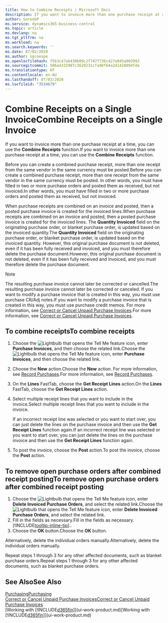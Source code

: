 ```yaml
---
title: How to Combine Receipts | Microsoft Docs
description: If you want to invoice more than one purchase receipt at a time, you can use the Combine Receipts function.
author: SorenGP
ms.service: dynamics365-business-central
ms.topic: article
ms.devlang: na
ms.tgt_pltfrm: na
ms.workload: na
ms.search.keywords: ''
ms.date: 07/02/2020
ms.author: sgroespe
ms.openlocfilehash: f5b3c47ab430b89c2f747f73bc427e045a902992
ms.sourcegitcommit: 506a433298fc3629231cfa98f64a2d1428094fde
ms.translationtype: HT
ms.contentlocale: en-AU
ms.lasthandoff: 07/03/2020
ms.locfileid: "3534679"
---
```

# <a name="combine-receipts-on-a-single-invoice"></a><span data-ttu-id="8a3af-103">Combine Receipts on a Single Invoice</span><span class="sxs-lookup"><span data-stu-id="8a3af-103">Combine Receipts on a Single Invoice</span></span>

<span data-ttu-id="8a3af-104">If you want to invoice more than one purchase receipt at a time, you can use the **Combine Receipts** function.</span><span class="sxs-lookup"><span data-stu-id="8a3af-104">If you want to invoice more than one purchase receipt at a time, you can use the **Combine Receipts** function.</span></span>  

<span data-ttu-id="8a3af-105">Before you can create a combined purchase receipt, more than one receipt from the same vendor in the same currency must be posted.</span><span class="sxs-lookup"><span data-stu-id="8a3af-105">Before you can create a combined purchase receipt, more than one receipt from the same vendor in the same currency must be posted.</span></span> <span data-ttu-id="8a3af-106">In other words, you must have filled in two or more purchase orders and posted them as received, but not invoiced.</span><span class="sxs-lookup"><span data-stu-id="8a3af-106">In other words, you must have filled in two or more purchase orders and posted them as received, but not invoiced.</span></span>  

<span data-ttu-id="8a3af-107">When purchase receipts are combined on an invoice and posted, then a posted purchase invoice is created for the invoiced lines.</span><span class="sxs-lookup"><span data-stu-id="8a3af-107">When purchase receipts are combined on an invoice and posted, then a posted purchase invoice is created for the invoiced lines.</span></span> <span data-ttu-id="8a3af-108">The **Quantity Invoiced** field on the originating purchase order, or blanket purchase order, is updated based on the invoiced quantity.</span><span class="sxs-lookup"><span data-stu-id="8a3af-108">The **Quantity Invoiced** field on the originating purchase order, or blanket purchase order, is updated based on the invoiced quantity.</span></span> <span data-ttu-id="8a3af-109">However, this original purchase document is not deleted, even if it has been fully received and invoiced, and you must therefore delete the purchase document.</span><span class="sxs-lookup"><span data-stu-id="8a3af-109">However, this original purchase document is not deleted, even if it has been fully received and invoiced, and you must therefore delete the purchase document.</span></span>  

> [!NOTE]
> <span data-ttu-id="8a3af-110">The resulting purchase invoice cannot later be corrected or cancelled.</span><span class="sxs-lookup"><span data-stu-id="8a3af-110">The resulting purchase invoice cannot later be corrected or canceled.</span></span> <span data-ttu-id="8a3af-111">If you want to modify a purchase invoice that is created in this way, you must use purchase CR/Adj notes.</span><span class="sxs-lookup"><span data-stu-id="8a3af-111">If you want to modify a purchase invoice that is created in this way, you must use purchase credit memos.</span></span> <span data-ttu-id="8a3af-112">For more information, see [Correct or Cancel Unpaid Purchase Invoices](purchasing-how-correct-cancel-unpaid-purchase-invoices.md).</span><span class="sxs-lookup"><span data-stu-id="8a3af-112">For more information, see [Correct or Cancel Unpaid Purchase Invoices](purchasing-how-correct-cancel-unpaid-purchase-invoices.md).</span></span>

## <a name="to-combine-receipts"></a><span data-ttu-id="8a3af-113">To combine receipts</span><span class="sxs-lookup"><span data-stu-id="8a3af-113">To combine receipts</span></span>

1. <span data-ttu-id="8a3af-114">Choose the ![Lightbulb that opens the Tell Me feature](media/ui-search/search_small.png "Tell me what you want to do") icon, enter **Purchase Invoices**, and then choose the related link.</span><span class="sxs-lookup"><span data-stu-id="8a3af-114">Choose the ![Lightbulb that opens the Tell Me feature](media/ui-search/search_small.png "Tell me what you want to do") icon, enter **Purchase Invoices**, and then choose the related link.</span></span>  
2. <span data-ttu-id="8a3af-115">Choose the **New** action.</span><span class="sxs-lookup"><span data-stu-id="8a3af-115">Choose the **New** action.</span></span> <span data-ttu-id="8a3af-116">For more information, see [Record Purchases](purchasing-how-record-purchases.md).</span><span class="sxs-lookup"><span data-stu-id="8a3af-116">For more information, see [Record Purchases](purchasing-how-record-purchases.md).</span></span>  
3. <span data-ttu-id="8a3af-117">On the **Lines** FastTab, choose the **Get Receipt Lines** action.</span><span class="sxs-lookup"><span data-stu-id="8a3af-117">On the **Lines** FastTab, choose the **Get Receipt Lines** action.</span></span>  
4. <span data-ttu-id="8a3af-118">Select multiple receipt lines that you want to include in the invoice.</span><span class="sxs-lookup"><span data-stu-id="8a3af-118">Select multiple receipt lines that you want to include in the invoice.</span></span>  

    <span data-ttu-id="8a3af-119">If an incorrect receipt line was selected or you want to start over, you can just delete the lines on the purchase invoice and then use the **Get Receipt Lines** function again.</span><span class="sxs-lookup"><span data-stu-id="8a3af-119">If an incorrect receipt line was selected or you want to start over, you can just delete the lines on the purchase invoice and then use the **Get Receipt Lines** function again.</span></span>  
5. <span data-ttu-id="8a3af-120">To post the invoice, choose the **Post** action.</span><span class="sxs-lookup"><span data-stu-id="8a3af-120">To post the invoice, choose the **Post** action.</span></span>  

## <a name="to-remove-open-purchase-orders-after-combined-receipt-posting"></a><span data-ttu-id="8a3af-121">To remove open purchase orders after combined receipt posting</span><span class="sxs-lookup"><span data-stu-id="8a3af-121">To remove open purchase orders after combined receipt posting</span></span>

1. <span data-ttu-id="8a3af-122">Choose the ![Lightbulb that opens the Tell Me feature](media/ui-search/search_small.png "Tell me what you want to do") icon, enter **Delete Invoiced Purchase Orders**, and select the related link.</span><span class="sxs-lookup"><span data-stu-id="8a3af-122">Choose the ![Lightbulb that opens the Tell Me feature](media/ui-search/search_small.png "Tell me what you want to do") icon, enter **Delete Invoiced Purchase Orders**, and select the related link.</span></span>  
2. <span data-ttu-id="8a3af-123">Fill in the fields as necessary.</span><span class="sxs-lookup"><span data-stu-id="8a3af-123">Fill in the fields as necessary.</span></span> [!INCLUDE[tooltip-inline-tip](includes/tooltip-inline-tip_md.md)]<span data-ttu-id="8a3af-124">.</span><span class="sxs-lookup"><span data-stu-id="8a3af-124">.</span></span>
3. <span data-ttu-id="8a3af-125">Choose the **OK** button.</span><span class="sxs-lookup"><span data-stu-id="8a3af-125">Choose the **OK** button.</span></span>  

<span data-ttu-id="8a3af-126">Alternatively, delete the individual orders manually.</span><span class="sxs-lookup"><span data-stu-id="8a3af-126">Alternatively, delete the individual orders manually.</span></span>

<span data-ttu-id="8a3af-127">Repeat steps 1 through 3 for any other affected documents, such as blanket purchase orders.</span><span class="sxs-lookup"><span data-stu-id="8a3af-127">Repeat steps 1 through 3 for any other affected documents, such as blanket purchase orders.</span></span>

## <a name="see-also"></a><span data-ttu-id="8a3af-128">See Also</span><span class="sxs-lookup"><span data-stu-id="8a3af-128">See Also</span></span>

[<span data-ttu-id="8a3af-129">Purchasing</span><span class="sxs-lookup"><span data-stu-id="8a3af-129">Purchasing</span></span>](purchasing-manage-purchasing.md)  
[<span data-ttu-id="8a3af-130">Correct or Cancel Unpaid Purchase Invoices</span><span class="sxs-lookup"><span data-stu-id="8a3af-130">Correct or Cancel Unpaid Purchase Invoices</span></span>](purchasing-how-correct-cancel-unpaid-purchase-invoices.md)  
<span data-ttu-id="8a3af-131">[Working with [!INCLUDE[d365fin](includes/d365fin_md.md)]](ui-work-product.md)</span><span class="sxs-lookup"><span data-stu-id="8a3af-131">[Working with [!INCLUDE[d365fin](includes/d365fin_md.md)]](ui-work-product.md)</span></span>  
